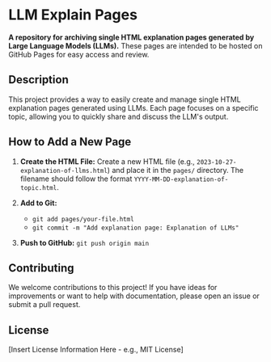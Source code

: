 # LLM Explain Pages

**A repository for archiving single HTML explanation pages generated by Large Language Models (LLMs).** These pages are intended to be hosted on GitHub Pages for easy access and review.

## Description

This project provides a way to easily create and manage single HTML explanation pages generated using LLMs. Each page focuses on a specific topic, allowing you to quickly share and discuss the LLM's output.

## How to Add a New Page

1.  **Create the HTML File:** Create a new HTML file (e.g., `2023-10-27-explanation-of-llms.html`) and place it in the `pages/` directory. The filename should follow the format `YYYY-MM-DD-explanation-of-topic.html`.

2.  **Add to Git:**

    - `git add pages/your-file.html`
    - `git commit -m "Add explanation page: Explanation of LLMs"`

3.  **Push to GitHub:** `git push origin main`

## Contributing

We welcome contributions to this project! If you have ideas for improvements or want to help with documentation, please open an issue or submit a pull request.

## License

[Insert License Information Here - e.g., MIT License]
